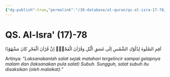 ```yaml
---
{"dg-publish":true,"permalink":"/30-database/al-quran/qs-al-isra-17-78/"}
---
```



# QS. Al-Isra' (17)-78
اَقِمِ الصَّلٰوةَ لِدُلُوْكِ الشَّمْسِ اِلٰى غَسَقِ الَّيْلِ وَقُرْاٰنَ الْفَجْرِۗ اِنَّ قُرْاٰنَ الْفَجْرِ كَانَ مَشْهُوْدًا 

Artinya: *"Laksanakanlah salat sejak matahari tergelincir sampai gelapnya malam dan (laksanakan pula salat) Subuh. Sungguh, salat subuh itu disaksikan (oleh malaikat)."*
